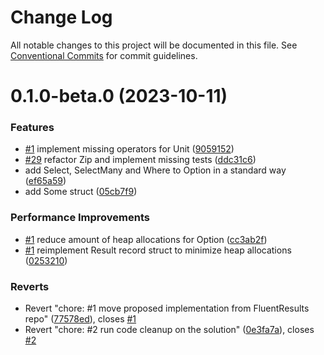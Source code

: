 # Change Log

All notable changes to this project will be documented in this file.
See [Conventional Commits](https://conventionalcommits.org) for commit guidelines.

# 0.1.0-beta.0 (2023-10-11)

### Features

- [#1](https://github.com/plmatys/Results.Immutable/issues/1) implement missing operators for Unit ([9059152](https://github.com/plmatys/Results.Immutable/commit/9059152836a65f656c7772267de612c63760234e))
- [#29](https://github.com/plmatys/Results.Immutable/issues/29) refactor Zip and implement missing tests ([ddc31c6](https://github.com/plmatys/Results.Immutable/commit/ddc31c61ced97e28d898a3029721ab4e5e709657))
- add Select, SelectMany and Where to Option in a standard way ([ef65a59](https://github.com/plmatys/Results.Immutable/commit/ef65a59f0732b3d39cf5cc53bc2b8127b3ad1e04))
- add Some struct ([05cb7f9](https://github.com/plmatys/Results.Immutable/commit/05cb7f9f079ed76c884e3739b6633114e71ea13c))

### Performance Improvements

- [#1](https://github.com/plmatys/Results.Immutable/issues/1) reduce amount of heap allocations for Option<T> ([cc3ab2f](https://github.com/plmatys/Results.Immutable/commit/cc3ab2ffcdfadbb8d4b94c2f0caca9960cf11967))
- [#1](https://github.com/plmatys/Results.Immutable/issues/1) reimplement Result record struct to minimize heap allocations ([0253210](https://github.com/plmatys/Results.Immutable/commit/0253210acf1cc1ead5318053ffaad46bd851d4b4))

### Reverts

- Revert "chore: #1 move proposed implementation from FluentResults repo" ([77578ed](https://github.com/plmatys/Results.Immutable/commit/77578edb7a97be5c12535fab8d7efcf01e48ae71)), closes [#1](https://github.com/plmatys/Results.Immutable/issues/1)
- Revert "chore: #2 run code cleanup on the solution" ([0e3fa7a](https://github.com/plmatys/Results.Immutable/commit/0e3fa7a0932efacdb0637cfa96d6fefd4bf5c915)), closes [#2](https://github.com/plmatys/Results.Immutable/issues/2)
